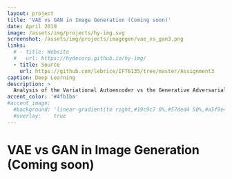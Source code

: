 ```yaml
---
layout: project
title: 'VAE vs GAN in Image Generation (Coming soon)'
date: April 2019
image: /assets/img/projects/hy-img.svg
screenshot: /assets/img/projects/imagegen/vae_vs_gan3.png
links:
  # - title: Website
  #   url: https://hydecorp.github.io/hy-img/
  - title: Source
    url: https://github.com/lebrice/IFT6135/tree/master/Assignment3
caption: Deep Learning
description: >
  Analysis of the Variational Autoencoder vs the Generative Adversarial Network in generative tasks (Coming Soon)
accent_color: '#4fb1ba'
#accent_image:
  #background: 'linear-gradient(to right,#19c9c7 0%,#57ded4 50%,#a5f9e4 100%)'
  #overlay:    true
---
```


# VAE vs GAN in Image Generation (Coming soon)

<!-- 
## Purpose


![](/assets/img/projects/imagegen/original.png){:.figure1 style="max-width: 75%;"} 


## Variational AutoEncoder (VAE)

## Generative Adversarial Network (GAN) 

## Implementation

In the implementation of the VAE and the GAN for this section, both models use the same archi-
tecture for the decoder and the generator. The only dierence is the GAN has a Sigmoid output
activation and the VAE has a Tanh output activation.


### 3.1 - Visual Samples
If we look at the results from both models shown in Figure 4, we see that both models are trying
to replicate the street house numbers of the SVHN dataset:

### Variational Autoencoder
In the case of the VAE, we can easily interpret the street house numbers of the samples in Figure 4
and although not perfect, the general quality of the images seems good, especially when compared
to the GAN on the right. However, the samples in the VAE are somewhat blurry. This may
be due to the fact that the VAE learns an explicit distribution of the data by sampling from a
Normal distribution [1]. Therefore during the training phase, when maximizing the likelihood of
an image given its latent representation the loss function could be favoring blurrier images over
sharper images as they are easier to represent in the latent space. Also, another observation is that
the numbers in the samples have a very similar shapes and resemble one another. It seems like
they all have the same font whereas in the SVHN dataset the street house numbers mostly have
dierent fonts. Even if the size of the numbers in the sample varies a bit more, the samples all
seem to follow a certain pattern. This can again be explained by the VAE using an explicit data
distribution.

### Generative Adversarial Network
In the case of the GAN, from a human perspective the average quality of the sample is poorer
than the VAE. Many samples are hard to recognize and some are far from resembling street house
numbers at all. However, the model is outputting some interesting results with its samples being
more diverse and irregular. They all vary in font and size, and also in thickness; some numbers of
very thin and pale while others are thicker and more conspicuous. This is something that did not
really happen in the case of the VAE. The samples do not follow any pattern at all. By contrast, we
may explain this with the GAN learning an implicit distribution of the data and having for main
focus to only make the generated images look realistic [1]. Also, one interesting thing to notice is
that although the general quality of the features is inferior to the VAE, the samples of the GAN
are generally less blurry. We can see the edges of the numbers more clearly. Also, some of the few
samples that succeeded at producing house number are clear and distinguishable as it can be seen
in Figure 5.  

In practice, GAN models are known to create very realistic and astonishing images, but our
experiment taught us that they are also very hard to train. We were expecting the GAN to realise
better images, but our model was very sensitive to parameters change and nding the right balance
between training the generator and the discriminator proved to be dicult. The discriminator
seemed to rst hit a plateau after a while and stop improving, and so would the generator. Increas-
ing the size of the network or looking for better parameters may have resulted in better looking outputs


## Compare between interpolating in the data space and in the latent space

In short, the latent space is a compressed representation of the important features of the input for
the decoder/generator to reconstruct an image or generate a new one. Therefore, by interpolating
in the latent space we interpolate between the features of the "useful" representation which changes
the structure of our output image, while interpolating in the data space directly modies the output
pixels of the image.  

Thus, when interpolating in the data space we should see a messier transition with some pixels
changing all around and new ones appearing, while interpolating in the latent space should yield a
smoother change with a transition in the structure of the image.

### GAN

We can see this in Figure 7. In the latent representation (above) we see the output shifting from
what seems to be a ve to a clearer representation of a 5 until it switches to a 13. While in the
data distribution (below) the pixel move around from a 5 to a mix between 5 and 13, and nally
clear up into a 13.

![](/assets/img/projects/imagegen/interpolation_GAN.png){:.figure1 style="max-width: 75%;"}

### VAE

This can also be seen in the VAE in Figure 8, in this case we can clearly see a shift of structure in
the latent representation (above) from a 5 to a 6. In the 5 rst interpolations, the image doesn't
really change between all the 5's, then it clearly switches to a 6 up until the end. However in the
data distribution (below) the image gets messy toward the middle with the pixels ranging between
a 5 and a 6.

![](/assets/img/projects/imagegen/interpolation_VAE.png){:.figure1 style="max-width: 75%;"}

## Using FID score

Below is our implementation of the function to evaluate the FID score and the results of running
this script over 1000 samples for both the VAE and the GAN can also be found below in Table
2. Although the images from the VAE seemed to have higher quality | this may be a subjective
opinion | the FID score of the GAN was lower. Our assumption is that the samples from our VAE
may look better to the human eye, but since the GAN's objective is to generate realer images, it
picked up more realistic features that were captured by the classier and achieved a better score.

![](/assets/img/projects/imagegen/fid_impl.png){:.figure1 style="max-width: 75%;"} 

![](/assets/img/projects/imagegen/fid_score.png){:.figure1 style="max-width: 50%;"}  -->